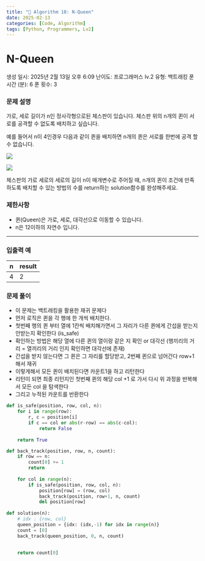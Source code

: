 ```yaml
---
title: "🧠 Algorithm 10: N-Queen"
date: 2025-02-13
categories: [Code, Algorithm]
tags: [Python, Programmers, Lv2]
---
```


# N-Queen

생성 일시: 2025년 2월 13일 오후 6:09
난이도: 프로그래머스 lv.2
유형: 백트래킹
푼 시간 (분): 6
푼 횟수: 3

### **문제 설명**

가로, 세로 길이가 n인 정사각형으로된 체스판이 있습니다. 체스판 위의 n개의 퀸이 서로를 공격할 수 없도록 배치하고 싶습니다.

예를 들어서 n이 4인경우 다음과 같이 퀸을 배치하면 n개의 퀸은 서로를 한번에 공격 할 수 없습니다.

![](https://i.imgur.com/lt2zdK6.png)

![](https://i.imgur.com/5c5EUrq.png)

체스판의 가로 세로의 세로의 길이 n이 매개변수로 주어질 때, n개의 퀸이 조건에 만족 하도록 배치할 수 있는 방법의 수를 return하는 solution함수를 완성해주세요.

### 제한사항

- 퀸(Queen)은 가로, 세로, 대각선으로 이동할 수 있습니다.
- n은 12이하의 자연수 입니다.

---

### 입출력 예

| n | result |
| --- | --- |
| 4 | 2 |

### 문제 풀이

- 이 문제는 백트래킹을 활용한 재귀 문제다
- 먼저 로직은 퀸을 각 행에 한 개씩 배치한다.
- 첫번째 행의 퀸 부터 열에 1칸씩 배치해가면서 그 자리가 다른 퀸에게 간섭을 받는지 안받는지 확인한다 (is_safe)
- 확인하는 방법은 해당 열에 다른 퀸의 열이랑 같은 지 확인 or  대각선 (행끼리의 거리 = 열끼리의 거리 인지 확인하면 대각선에 존재)
- 간섭을 받지 않는다면 그 퀸은 그 자리를 할당받고, 2번째 퀸으로 넘어간다 row+1 해서 재귀
- 이렇게해서 모든 퀸이 배치된다면 카운트1을 하고 리턴한다
- 리턴이 되면 최종 리턴지인 첫번째 퀸의 해당 col +1 로 가서 다시 위 과정을 반복해서 모든 col 을 탐색한다
- 그리고 누적된 카운트를 반환한다

```python
def is_safe(position, row, col, n):
    for i in range(row):
        r, c = position[i]
        if c == col or abs(r-row) == abs(c-col):
            return False
        
    return True

def back_track(position, row, n, count):
    if row == n:
        count[0] += 1
        return
    
    for col in range(n):
        if is_safe(position, row, col, n):
            position[row] = (row, col)
            back_track(position, row+1, n, count)
            del position[row]
    
def solution(n):
    # idx : {row, col}
    queen_position = {idx: (idx,-1) for idx in range(n)}
    count = [0]
    back_track(queen_position, 0, n, count)
    
    
    return count[0]
```
